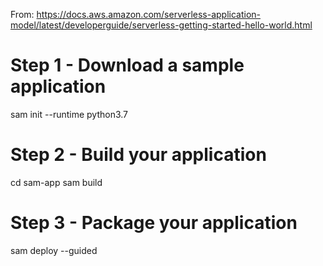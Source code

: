 From: https://docs.aws.amazon.com/serverless-application-model/latest/developerguide/serverless-getting-started-hello-world.html

# Step 1 - Download a sample application
sam init --runtime python3.7

# Step 2 - Build your application
cd sam-app
sam build

# Step 3 - Package your application
sam deploy --guided
